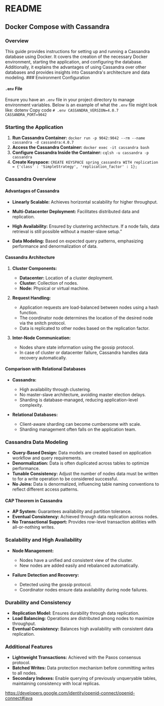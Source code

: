 README 
====== 

Docker Compose with Cassandra
----------------------------- 
### Overview 
This guide provides instructions for setting up and running a Cassandra database using Docker. It covers the creation of the necessary Docker environment, starting the application, and configuring the database. Additionally, it explains the advantages of using Cassandra over other databases and provides insights into Cassandra's architecture and data modeling. ### Environment Configuration 

#### `.env` File 
Ensure you have an `.env` file in your project directory to manage environment variables. Below is an example of what the `.env` file might look like: dotenv Copy code `# .env CASSANDRA_VERSION=4.0.7 CASSANDRA_PORT=9042` 


### Starting the Application 
1. **Run Cassandra Container:**  `docker run -p 9042:9042 --rm --name cassandra -d cassandra:4.0.7` 
2. **Access the Cassandra Container:** `docker exec -it cassandra bash` 
3. **Configure Cassandra Inside the Container:**  `cqlsh -u cassandra -p cassandra` 
4. **Create Keyspace:** `CREATE KEYSPACE spring_cassandra WITH replication = {'class' : 'SimpleStrategy', 'replication_factor' : 1};` 



### Cassandra Overview 

#### Advantages of Cassandra 
* **Linearly Scalable:** 
  Achieves horizontal scalability for higher throughput. 

* **Multi-Datacenter Deployment:** 
  Facilitates distributed data and replication. 
 
* **High Availability:** 
Ensured by clustering architecture. If a node fails, data retrieval is still possible without a master-slave setup.”

* **Data Modeling:** 
  Based on expected query patterns, emphasizing performance and denormalization of data. 

 
#### Cassandra Architecture 
1. **Cluster Components:** 
   * **Datacenter:** Location of a cluster deployment.
   * **Cluster:** Collection of nodes. 
   * **Node:** Physical or virtual machine. 
2. **Request Handling:** 
   * Application requests are load-balanced between nodes using a hash function. 
   * The coordinator node determines the location of the desired node via the snitch protocol. 
   * Data is replicated to other nodes based on the replication factor. 

3. **Inter-Node Communication:** 
   * Nodes share state information using the gossip protocol. 
   * In case of cluster or datacenter failure, Cassandra handles data recovery automatically. 


#### Comparison with Relational Databases 
* **Cassandra:** 
  * High availability through clustering. 
  * No master-slave architecture, avoiding master election delays. 
  * Sharding is database-managed, reducing application-level complexity. 

* **Relational Databases:** 
  * Client-aware sharding can become cumbersome with scale. 
  * Sharding management often falls on the application team. 
 

### Cassandra Data Modeling 
* **Query-Based Design:** Data models are created based on application workflow and query requirements. 
* **Denormalization:** Data is often duplicated across tables to optimize performance. 
* **Tunable Consistency:** Adjust the number of nodes data must be written to for a write operation to be considered successful. 
* **No Joins:** Data is denormalized, influencing table naming conventions to reflect different access patterns. 

#### CAP Theorem in Cassandra
* **AP System:** Guarantees availability and partition tolerance. 
* **Eventual Consistency:** Achieved through data replication across nodes. 
* **No Transactional Support:** Provides row-level transaction abilities with all-or-nothing writes. 

### Scalability and High Availability 
* **Node Management:** 
  * Nodes have a unified and consistent view of the cluster. 
  * New nodes are added easily and rebalanced automatically. 

* **Failure Detection and Recovery:** 
  * Detected using the gossip protocol. 
  * Coordinator nodes ensure data availability during node failures. 


### Durability and Consistency 
* **Replication Model:** Ensures durability through data replication. 
* **Load Balancing:** Operations are distributed among nodes to maximize throughput. 
* **Eventual Consistency:** Balances high availability with consistent data replication. 

### Additional Features 
* **Lightweight Transactions:** Achieved with the Paxos consensus protocol. 
* **Batched Writes:** Data protection mechanism before committing writes to all nodes. 
* **Secondary Indexes:** Enable querying of previously unqueryable tables, maintaining consistency with local replicas. 















https://developers.google.com/identity/openid-connect/openid-connect#java
